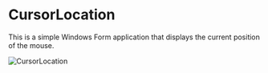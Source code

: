 # CursorLocation
 
This is a simple Windows Form application that displays the current position of the mouse.


![CursorLocation](https://user-images.githubusercontent.com/41876584/188686421-dea431be-98a3-4d46-acc3-1fd148bf0475.png)
